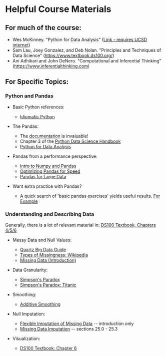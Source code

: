 
# Helpful Course Materials

## For much of the course:
    
* Wes McKinney. "Python for Data Analysis" ([Link - requires UCSD internet](proquest.safaribooksonline.com/9781449323592))
* Sam Lau, Joey Gonzalez, and Deb Nolan. "Principles and Techniques of Data Science" (https://www.textbook.ds100.org/)
* Ani Adhikari and John DeNero. "Computational and Inferential
  Thinking" (https://www.inferentialthinking.com)
  
  
## For Specific Topics:

### Python and Pandas

* Basic Python references:
  - [Idiomatic Python](https://docs.python-guide.org/writing/style/)

* The Pandas:
  - The [documentation](https://pandas.pydata.org/pandas-docs/stable/)
    is invaluable!
  - Chapter 3 of the [Python Data Science Handbook](https://jakevdp.github.io/PythonDataScienceHandbook/)
  - [Python for Data Analysis](proquest.safaribooksonline.com/9781449323592)


* Pandas from a performance perspective:
  - [Intro to Numpy and Pandas](https://cloudxlab.com/blog/numpy-pandas-introduction/)
  - [Optimizing Pandas for Speed](https://engineering.upside.com/a-beginners-guide-to-optimizing-pandas-code-for-speed-c09ef2c6a4d6)
  - [Pandas for Large Data](https://www.dataquest.io/blog/pandas-big-data/)

* Want extra practice with Pandas?
  - A quick search of 'basic pandas exercises' yields useful
    results. [For Example](https://github.com/guipsamora/pandas_exercises)

### Understanding and Describing Data

Generally, there is a lot of relevant material in: [DS100 Textbook,
Chapters 4/5/6](https://www.textbook.ds100.org/)

* Messy Data and Null Values:
  - [Quartz Big Data Guide](https://github.com/Quartz/bad-data-guide)
  - [Types of Missingness: Wikipedia](https://en.wikipedia.org/wiki/Missing_data)
  - [Missing Data (Introduction)](https://stefvanbuuren.name/fimd/sec-MCAR.html)

* Data Granularity:
  - [Simpson's Paradox](https://en.wikipedia.org/wiki/Simpson%27s_paradox)
  - [Simpson's Paradox: Titanic](https://select-statistics.co.uk/blog/hidden-data-and-surviving-a-sinking-ship-simpsons-paradox/)
    
* Smoothing:
  - [Additive Smoothing](https://en.wikipedia.org/wiki/Additive_smoothing)

* Null Imputation:
  - [Flexible Imputation of Missing
    Data](https://stefvanbuuren.name/fimd/) -- introduction only
  - [Missing Data Imputation](http://www.stat.columbia.edu/~gelman/arm/missing.pdf) -- sections 25.0 - 25.3

* Visualization:
  - [DS100 Textbook: Chapter 6](https://www.textbook.ds100.org/ch/06/viz_intro.html)
